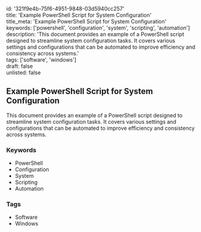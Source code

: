 id: '321f9e4b-75f6-4951-9848-03d5940cc257'  
title: 'Example PowerShell Script for System Configuration'  
title_meta: 'Example PowerShell Script for System Configuration'  
keywords: ['powershell', 'configuration', 'system', 'scripting', 'automation']  
description: 'This document provides an example of a PowerShell script designed to streamline system configuration tasks. It covers various settings and configurations that can be automated to improve efficiency and consistency across systems.'  
tags: ['software', 'windows']  
draft: false  
unlisted: false  

## Example PowerShell Script for System Configuration

This document provides an example of a PowerShell script designed to streamline system configuration tasks. It covers various settings and configurations that can be automated to improve efficiency and consistency across systems.

### Keywords

- PowerShell
- Configuration
- System
- Scripting
- Automation

### Tags

- Software
- Windows

